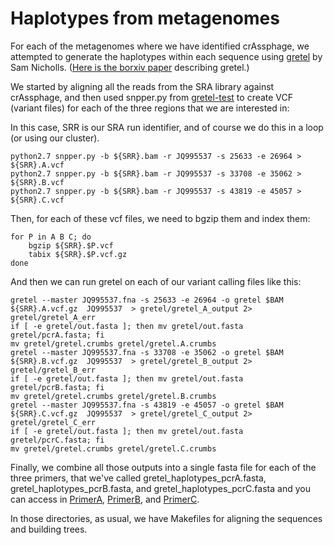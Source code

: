 # Haplotypes from metagenomes

For each of the metagenomes where we have identified crAssphage, we attempted to generate the haplotypes within each sequence using [gretel](https://gretel.readthedocs.io) by Sam Nicholls. ([Here is the borxiv paper](http://www.biorxiv.org/content/early/2016/08/02/067215) describing gretel.)

We started by aligning all the reads from the SRA library against crAssphage, and then used snpper.py from [gretel-test](https://github.com/SamStudio8/gretel-test) to create VCF (variant files) for each of the three regions that we are interested in:

In this case, SRR is our SRA run identifier, and of course we do this in a loop (or using our cluster).

```
python2.7 snpper.py -b ${SRR}.bam -r JQ995537 -s 25633 -e 26964 > ${SRR}.A.vcf
python2.7 snpper.py -b ${SRR}.bam -r JQ995537 -s 33708 -e 35062 > ${SRR}.B.vcf
python2.7 snpper.py -b ${SRR}.bam -r JQ995537 -s 43819 -e 45057 > ${SRR}.C.vcf
```

Then, for each of these vcf files, we need to bgzip them and index them:

```
for P in A B C; do
	bgzip ${SRR}.$P.vcf
	tabix ${SRR}.$P.vcf.gz
done
```

And then we can run gretel on each of our variant calling files like this:

```
gretel --master JQ995537.fna -s 25633 -e 26964 -o gretel $BAM ${SRR}.A.vcf.gz  JQ995537  > gretel/gretel_A_output 2> gretel/gretel_A_err
if [ -e gretel/out.fasta ]; then mv gretel/out.fasta gretel/pcrA.fasta; fi
mv gretel/gretel.crumbs gretel/gretel.A.crumbs
gretel --master JQ995537.fna -s 33708 -e 35062 -o gretel $BAM ${SRR}.B.vcf.gz  JQ995537  > gretel/gretel_B_output 2> gretel/gretel_B_err
if [ -e gretel/out.fasta ]; then mv gretel/out.fasta gretel/pcrB.fasta; fi
mv gretel/gretel.crumbs gretel/gretel.B.crumbs
gretel --master JQ995537.fna -s 43819 -e 45057 -o gretel $BAM ${SRR}.C.vcf.gz  JQ995537  > gretel/gretel_C_output 2> gretel/gretel_C_err
if [ -e gretel/out.fasta ]; then mv gretel/out.fasta gretel/pcrC.fasta; fi
mv gretel/gretel.crumbs gretel/gretel.C.crumbs
```

Finally, we combine all those outputs into a single fasta file for each of the three primers, that we've called gretel_haplotypes_pcrA.fasta, gretel_haplotypes_pcrB.fasta, and gretel_haplotypes_pcrC.fasta and you can access in [PrimerA](PrimerA/), [PrimerB](PrimerB/), and [PrimerC](PrimerC/).

In those directories, as usual, we have Makefiles for aligning the sequences and building trees. 






